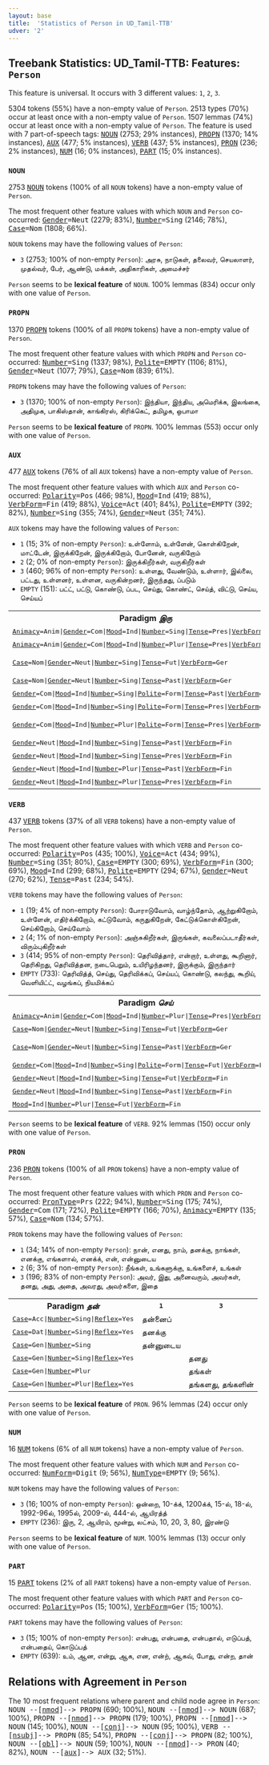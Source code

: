 ```yaml
---
layout: base
title:  'Statistics of Person in UD_Tamil-TTB'
udver: '2'
---
```


## Treebank Statistics: UD_Tamil-TTB: Features: `Person`

This feature is universal.
It occurs with 3 different values: `1`, `2`, `3`.

5304 tokens (55%) have a non-empty value of `Person`.
2513 types (70%) occur at least once with a non-empty value of `Person`.
1507 lemmas (74%) occur at least once with a non-empty value of `Person`.
The feature is used with 7 part-of-speech tags: <tt><a href="ta_ttb-pos-NOUN.html">NOUN</a></tt> (2753; 29% instances), <tt><a href="ta_ttb-pos-PROPN.html">PROPN</a></tt> (1370; 14% instances), <tt><a href="ta_ttb-pos-AUX.html">AUX</a></tt> (477; 5% instances), <tt><a href="ta_ttb-pos-VERB.html">VERB</a></tt> (437; 5% instances), <tt><a href="ta_ttb-pos-PRON.html">PRON</a></tt> (236; 2% instances), <tt><a href="ta_ttb-pos-NUM.html">NUM</a></tt> (16; 0% instances), <tt><a href="ta_ttb-pos-PART.html">PART</a></tt> (15; 0% instances).

### `NOUN`

2753 <tt><a href="ta_ttb-pos-NOUN.html">NOUN</a></tt> tokens (100% of all `NOUN` tokens) have a non-empty value of `Person`.

The most frequent other feature values with which `NOUN` and `Person` co-occurred: <tt><a href="ta_ttb-feat-Gender.html">Gender</a></tt><tt>=Neut</tt> (2279; 83%), <tt><a href="ta_ttb-feat-Number.html">Number</a></tt><tt>=Sing</tt> (2146; 78%), <tt><a href="ta_ttb-feat-Case.html">Case</a></tt><tt>=Nom</tt> (1808; 66%).

`NOUN` tokens may have the following values of `Person`:

* `3` (2753; 100% of non-empty `Person`): அரசு, நாடுகள், தலைவர், செயலாளர், முதல்வர், பேர், ஆண்டு, மக்கள், அதிகாரிகள், அமைச்சர்

`Person` seems to be **lexical feature** of `NOUN`. 100% lemmas (834) occur only with one value of `Person`.

### `PROPN`

1370 <tt><a href="ta_ttb-pos-PROPN.html">PROPN</a></tt> tokens (100% of all `PROPN` tokens) have a non-empty value of `Person`.

The most frequent other feature values with which `PROPN` and `Person` co-occurred: <tt><a href="ta_ttb-feat-Number.html">Number</a></tt><tt>=Sing</tt> (1337; 98%), <tt><a href="ta_ttb-feat-Polite.html">Polite</a></tt><tt>=EMPTY</tt> (1106; 81%), <tt><a href="ta_ttb-feat-Gender.html">Gender</a></tt><tt>=Neut</tt> (1077; 79%), <tt><a href="ta_ttb-feat-Case.html">Case</a></tt><tt>=Nom</tt> (839; 61%).

`PROPN` tokens may have the following values of `Person`:

* `3` (1370; 100% of non-empty `Person`): இந்தியா, இந்திய, அமெரிக்க, இலங்கை, அதிமுக, பாகிஸ்தான், காங்கிரஸ், கிரிக்கெட், தமிழக, ஒபாமா

`Person` seems to be **lexical feature** of `PROPN`. 100% lemmas (553) occur only with one value of `Person`.

### `AUX`

477 <tt><a href="ta_ttb-pos-AUX.html">AUX</a></tt> tokens (76% of all `AUX` tokens) have a non-empty value of `Person`.

The most frequent other feature values with which `AUX` and `Person` co-occurred: <tt><a href="ta_ttb-feat-Polarity.html">Polarity</a></tt><tt>=Pos</tt> (466; 98%), <tt><a href="ta_ttb-feat-Mood.html">Mood</a></tt><tt>=Ind</tt> (419; 88%), <tt><a href="ta_ttb-feat-VerbForm.html">VerbForm</a></tt><tt>=Fin</tt> (419; 88%), <tt><a href="ta_ttb-feat-Voice.html">Voice</a></tt><tt>=Act</tt> (401; 84%), <tt><a href="ta_ttb-feat-Polite.html">Polite</a></tt><tt>=EMPTY</tt> (392; 82%), <tt><a href="ta_ttb-feat-Number.html">Number</a></tt><tt>=Sing</tt> (355; 74%), <tt><a href="ta_ttb-feat-Gender.html">Gender</a></tt><tt>=Neut</tt> (351; 74%).

`AUX` tokens may have the following values of `Person`:

* `1` (15; 3% of non-empty `Person`): உள்ளோம், உள்ளேன், கொள்கிறேன், மாட்டேன், இருக்கிறேன், இருக்கிறோம், போனேன், வருகிறோம்
* `2` (2; 0% of non-empty `Person`): இருக்கிறீர்கள், வருகிறீர்கள்
* `3` (460; 96% of non-empty `Person`): உள்ளது, வேண்டும், உள்ளார், இல்லை, பட்டது, உள்ளனர், உள்ளன, வருகின்றனர், இருந்தது, ப்படும்
* `EMPTY` (151): பட்ட், பட்டு, கொண்டு, ப்பட, செய்து, கொண்ட், செய்த், விட்டு, செய்ய, செய்யப்

<table>
  <tr><th>Paradigm <i>இரு</i></th><th><tt>1</tt></th><th><tt>2</tt></th><th><tt>3</tt></th></tr>
  <tr><td><tt><tt><a href="ta_ttb-feat-Animacy.html">Animacy</a></tt><tt>=Anim</tt>|<tt><a href="ta_ttb-feat-Gender.html">Gender</a></tt><tt>=Com</tt>|<tt><a href="ta_ttb-feat-Mood.html">Mood</a></tt><tt>=Ind</tt>|<tt><a href="ta_ttb-feat-Number.html">Number</a></tt><tt>=Sing</tt>|<tt><a href="ta_ttb-feat-Tense.html">Tense</a></tt><tt>=Pres</tt>|<tt><a href="ta_ttb-feat-VerbForm.html">VerbForm</a></tt><tt>=Fin</tt></tt></td><td>இருக்கிறேன்</td><td></td><td></td></tr>
  <tr><td><tt><tt><a href="ta_ttb-feat-Animacy.html">Animacy</a></tt><tt>=Anim</tt>|<tt><a href="ta_ttb-feat-Gender.html">Gender</a></tt><tt>=Com</tt>|<tt><a href="ta_ttb-feat-Mood.html">Mood</a></tt><tt>=Ind</tt>|<tt><a href="ta_ttb-feat-Number.html">Number</a></tt><tt>=Plur</tt>|<tt><a href="ta_ttb-feat-Tense.html">Tense</a></tt><tt>=Pres</tt>|<tt><a href="ta_ttb-feat-VerbForm.html">VerbForm</a></tt><tt>=Fin</tt></tt></td><td>இருக்கிறோம்</td><td></td><td></td></tr>
  <tr><td><tt><tt><a href="ta_ttb-feat-Case.html">Case</a></tt><tt>=Nom</tt>|<tt><a href="ta_ttb-feat-Gender.html">Gender</a></tt><tt>=Neut</tt>|<tt><a href="ta_ttb-feat-Number.html">Number</a></tt><tt>=Sing</tt>|<tt><a href="ta_ttb-feat-Tense.html">Tense</a></tt><tt>=Fut</tt>|<tt><a href="ta_ttb-feat-VerbForm.html">VerbForm</a></tt><tt>=Ger</tt></tt></td><td></td><td></td><td>இருப்பத், இருப்பது</td></tr>
  <tr><td><tt><tt><a href="ta_ttb-feat-Case.html">Case</a></tt><tt>=Nom</tt>|<tt><a href="ta_ttb-feat-Gender.html">Gender</a></tt><tt>=Neut</tt>|<tt><a href="ta_ttb-feat-Number.html">Number</a></tt><tt>=Sing</tt>|<tt><a href="ta_ttb-feat-Tense.html">Tense</a></tt><tt>=Past</tt>|<tt><a href="ta_ttb-feat-VerbForm.html">VerbForm</a></tt><tt>=Ger</tt></tt></td><td></td><td></td><td>இருந்தத்</td></tr>
  <tr><td><tt><tt><a href="ta_ttb-feat-Gender.html">Gender</a></tt><tt>=Com</tt>|<tt><a href="ta_ttb-feat-Mood.html">Mood</a></tt><tt>=Ind</tt>|<tt><a href="ta_ttb-feat-Number.html">Number</a></tt><tt>=Sing</tt>|<tt><a href="ta_ttb-feat-Polite.html">Polite</a></tt><tt>=Form</tt>|<tt><a href="ta_ttb-feat-Tense.html">Tense</a></tt><tt>=Past</tt>|<tt><a href="ta_ttb-feat-VerbForm.html">VerbForm</a></tt><tt>=Fin</tt></tt></td><td></td><td></td><td>இருந்தார்</td></tr>
  <tr><td><tt><tt><a href="ta_ttb-feat-Gender.html">Gender</a></tt><tt>=Com</tt>|<tt><a href="ta_ttb-feat-Mood.html">Mood</a></tt><tt>=Ind</tt>|<tt><a href="ta_ttb-feat-Number.html">Number</a></tt><tt>=Sing</tt>|<tt><a href="ta_ttb-feat-Polite.html">Polite</a></tt><tt>=Form</tt>|<tt><a href="ta_ttb-feat-Tense.html">Tense</a></tt><tt>=Pres</tt>|<tt><a href="ta_ttb-feat-VerbForm.html">VerbForm</a></tt><tt>=Fin</tt></tt></td><td></td><td></td><td>இருக்கிறார்</td></tr>
  <tr><td><tt><tt><a href="ta_ttb-feat-Gender.html">Gender</a></tt><tt>=Com</tt>|<tt><a href="ta_ttb-feat-Mood.html">Mood</a></tt><tt>=Ind</tt>|<tt><a href="ta_ttb-feat-Number.html">Number</a></tt><tt>=Plur</tt>|<tt><a href="ta_ttb-feat-Polite.html">Polite</a></tt><tt>=Form</tt>|<tt><a href="ta_ttb-feat-Tense.html">Tense</a></tt><tt>=Pres</tt>|<tt><a href="ta_ttb-feat-VerbForm.html">VerbForm</a></tt><tt>=Fin</tt></tt></td><td></td><td>இருக்கிறீர்கள்</td><td>இருக்கினறனர், இருக்கிறார்கள்</td></tr>
  <tr><td><tt><tt><a href="ta_ttb-feat-Gender.html">Gender</a></tt><tt>=Neut</tt>|<tt><a href="ta_ttb-feat-Mood.html">Mood</a></tt><tt>=Ind</tt>|<tt><a href="ta_ttb-feat-Number.html">Number</a></tt><tt>=Sing</tt>|<tt><a href="ta_ttb-feat-Tense.html">Tense</a></tt><tt>=Past</tt>|<tt><a href="ta_ttb-feat-VerbForm.html">VerbForm</a></tt><tt>=Fin</tt></tt></td><td></td><td></td><td>இருந்தது</td></tr>
  <tr><td><tt><tt><a href="ta_ttb-feat-Gender.html">Gender</a></tt><tt>=Neut</tt>|<tt><a href="ta_ttb-feat-Mood.html">Mood</a></tt><tt>=Ind</tt>|<tt><a href="ta_ttb-feat-Number.html">Number</a></tt><tt>=Sing</tt>|<tt><a href="ta_ttb-feat-Tense.html">Tense</a></tt><tt>=Pres</tt>|<tt><a href="ta_ttb-feat-VerbForm.html">VerbForm</a></tt><tt>=Fin</tt></tt></td><td></td><td></td><td>இருக்கிறது</td></tr>
  <tr><td><tt><tt><a href="ta_ttb-feat-Gender.html">Gender</a></tt><tt>=Neut</tt>|<tt><a href="ta_ttb-feat-Mood.html">Mood</a></tt><tt>=Ind</tt>|<tt><a href="ta_ttb-feat-Number.html">Number</a></tt><tt>=Plur</tt>|<tt><a href="ta_ttb-feat-Tense.html">Tense</a></tt><tt>=Past</tt>|<tt><a href="ta_ttb-feat-VerbForm.html">VerbForm</a></tt><tt>=Fin</tt></tt></td><td></td><td></td><td>இருந்தன</td></tr>
  <tr><td><tt><tt><a href="ta_ttb-feat-Gender.html">Gender</a></tt><tt>=Neut</tt>|<tt><a href="ta_ttb-feat-Mood.html">Mood</a></tt><tt>=Ind</tt>|<tt><a href="ta_ttb-feat-Number.html">Number</a></tt><tt>=Plur</tt>|<tt><a href="ta_ttb-feat-Tense.html">Tense</a></tt><tt>=Pres</tt>|<tt><a href="ta_ttb-feat-VerbForm.html">VerbForm</a></tt><tt>=Fin</tt></tt></td><td></td><td></td><td>இருக்கின்றன</td></tr>
</table>

### `VERB`

437 <tt><a href="ta_ttb-pos-VERB.html">VERB</a></tt> tokens (37% of all `VERB` tokens) have a non-empty value of `Person`.

The most frequent other feature values with which `VERB` and `Person` co-occurred: <tt><a href="ta_ttb-feat-Polarity.html">Polarity</a></tt><tt>=Pos</tt> (435; 100%), <tt><a href="ta_ttb-feat-Voice.html">Voice</a></tt><tt>=Act</tt> (434; 99%), <tt><a href="ta_ttb-feat-Number.html">Number</a></tt><tt>=Sing</tt> (351; 80%), <tt><a href="ta_ttb-feat-Case.html">Case</a></tt><tt>=EMPTY</tt> (300; 69%), <tt><a href="ta_ttb-feat-VerbForm.html">VerbForm</a></tt><tt>=Fin</tt> (300; 69%), <tt><a href="ta_ttb-feat-Mood.html">Mood</a></tt><tt>=Ind</tt> (299; 68%), <tt><a href="ta_ttb-feat-Polite.html">Polite</a></tt><tt>=EMPTY</tt> (294; 67%), <tt><a href="ta_ttb-feat-Gender.html">Gender</a></tt><tt>=Neut</tt> (270; 62%), <tt><a href="ta_ttb-feat-Tense.html">Tense</a></tt><tt>=Past</tt> (234; 54%).

`VERB` tokens may have the following values of `Person`:

* `1` (19; 4% of non-empty `Person`): போராடுவோம், வாழ்ந்தோம், ஆற்றுகிறோம், உள்ளேன், எதிர்க்கிறோம், கட்டுவோம், கருதுகிறேன், கேட்டுக்கொள்கிறேன், செய்கிறோம், செய்வோம்
* `2` (4; 1% of non-empty `Person`): அஞ்சுகிறீர்கள், இருங்கள், கவலைப்படாதீர்கள், விரும்புகிறீர்கள்
* `3` (414; 95% of non-empty `Person`): தெரிவித்தார், என்றார், உள்ளது, கூறினார், தெரிகிறது, தெரிவித்தன, நடைபெறும், உயிரிழந்தனர், இருக்கும், இருந்தார்
* `EMPTY` (733): தெரிவித்த், செய்து, தெரிவிக்கப், செய்யப், கொண்டு, கலந்து, கூறிய், வெளியிட்ட், வழங்கப், நியமிக்கப்

<table>
  <tr><th>Paradigm <i>செய்</i></th><th><tt>1</tt></th><th><tt>3</tt></th></tr>
  <tr><td><tt><tt><a href="ta_ttb-feat-Animacy.html">Animacy</a></tt><tt>=Anim</tt>|<tt><a href="ta_ttb-feat-Gender.html">Gender</a></tt><tt>=Com</tt>|<tt><a href="ta_ttb-feat-Mood.html">Mood</a></tt><tt>=Ind</tt>|<tt><a href="ta_ttb-feat-Number.html">Number</a></tt><tt>=Plur</tt>|<tt><a href="ta_ttb-feat-Tense.html">Tense</a></tt><tt>=Pres</tt>|<tt><a href="ta_ttb-feat-VerbForm.html">VerbForm</a></tt><tt>=Fin</tt></tt></td><td>செய்கிறோம்</td><td></td></tr>
  <tr><td><tt><tt><a href="ta_ttb-feat-Case.html">Case</a></tt><tt>=Nom</tt>|<tt><a href="ta_ttb-feat-Gender.html">Gender</a></tt><tt>=Neut</tt>|<tt><a href="ta_ttb-feat-Number.html">Number</a></tt><tt>=Sing</tt>|<tt><a href="ta_ttb-feat-Tense.html">Tense</a></tt><tt>=Fut</tt>|<tt><a href="ta_ttb-feat-VerbForm.html">VerbForm</a></tt><tt>=Ger</tt></tt></td><td></td><td>செய்யப்படுவத்</td></tr>
  <tr><td><tt><tt><a href="ta_ttb-feat-Case.html">Case</a></tt><tt>=Nom</tt>|<tt><a href="ta_ttb-feat-Gender.html">Gender</a></tt><tt>=Neut</tt>|<tt><a href="ta_ttb-feat-Number.html">Number</a></tt><tt>=Sing</tt>|<tt><a href="ta_ttb-feat-Tense.html">Tense</a></tt><tt>=Past</tt>|<tt><a href="ta_ttb-feat-VerbForm.html">VerbForm</a></tt><tt>=Ger</tt></tt></td><td></td><td>செய்தத், செய்தது</td></tr>
  <tr><td><tt><tt><a href="ta_ttb-feat-Gender.html">Gender</a></tt><tt>=Com</tt>|<tt><a href="ta_ttb-feat-Mood.html">Mood</a></tt><tt>=Ind</tt>|<tt><a href="ta_ttb-feat-Number.html">Number</a></tt><tt>=Sing</tt>|<tt><a href="ta_ttb-feat-Polite.html">Polite</a></tt><tt>=Form</tt>|<tt><a href="ta_ttb-feat-Tense.html">Tense</a></tt><tt>=Fut</tt>|<tt><a href="ta_ttb-feat-VerbForm.html">VerbForm</a></tt><tt>=Fin</tt></tt></td><td></td><td>செய்வார்</td></tr>
  <tr><td><tt><tt><a href="ta_ttb-feat-Gender.html">Gender</a></tt><tt>=Neut</tt>|<tt><a href="ta_ttb-feat-Mood.html">Mood</a></tt><tt>=Ind</tt>|<tt><a href="ta_ttb-feat-Number.html">Number</a></tt><tt>=Sing</tt>|<tt><a href="ta_ttb-feat-Tense.html">Tense</a></tt><tt>=Fut</tt>|<tt><a href="ta_ttb-feat-VerbForm.html">VerbForm</a></tt><tt>=Fin</tt></tt></td><td></td><td>செய்யும்</td></tr>
  <tr><td><tt><tt><a href="ta_ttb-feat-Gender.html">Gender</a></tt><tt>=Neut</tt>|<tt><a href="ta_ttb-feat-Mood.html">Mood</a></tt><tt>=Ind</tt>|<tt><a href="ta_ttb-feat-Number.html">Number</a></tt><tt>=Sing</tt>|<tt><a href="ta_ttb-feat-Tense.html">Tense</a></tt><tt>=Past</tt>|<tt><a href="ta_ttb-feat-VerbForm.html">VerbForm</a></tt><tt>=Fin</tt></tt></td><td></td><td>செய்தது</td></tr>
  <tr><td><tt><tt><a href="ta_ttb-feat-Mood.html">Mood</a></tt><tt>=Ind</tt>|<tt><a href="ta_ttb-feat-Number.html">Number</a></tt><tt>=Plur</tt>|<tt><a href="ta_ttb-feat-Tense.html">Tense</a></tt><tt>=Fut</tt>|<tt><a href="ta_ttb-feat-VerbForm.html">VerbForm</a></tt><tt>=Fin</tt></tt></td><td>செய்வோம்</td><td></td></tr>
</table>

`Person` seems to be **lexical feature** of `VERB`. 92% lemmas (150) occur only with one value of `Person`.

### `PRON`

236 <tt><a href="ta_ttb-pos-PRON.html">PRON</a></tt> tokens (100% of all `PRON` tokens) have a non-empty value of `Person`.

The most frequent other feature values with which `PRON` and `Person` co-occurred: <tt><a href="ta_ttb-feat-PronType.html">PronType</a></tt><tt>=Prs</tt> (222; 94%), <tt><a href="ta_ttb-feat-Number.html">Number</a></tt><tt>=Sing</tt> (175; 74%), <tt><a href="ta_ttb-feat-Gender.html">Gender</a></tt><tt>=Com</tt> (171; 72%), <tt><a href="ta_ttb-feat-Polite.html">Polite</a></tt><tt>=EMPTY</tt> (166; 70%), <tt><a href="ta_ttb-feat-Animacy.html">Animacy</a></tt><tt>=EMPTY</tt> (135; 57%), <tt><a href="ta_ttb-feat-Case.html">Case</a></tt><tt>=Nom</tt> (134; 57%).

`PRON` tokens may have the following values of `Person`:

* `1` (34; 14% of non-empty `Person`): நான், எனது, நாம், தனக்கு, நாங்கள், எனக்கு, எங்களால், எனக்க், என், என்னுடைய
* `2` (6; 3% of non-empty `Person`): நீங்கள், உங்களுக்கு, உங்களைச், உங்கள்
* `3` (196; 83% of non-empty `Person`): அவர், இது, அனைவரும், அவர்கள், தனது, அது, அதை, அவரது, அவர்களை, இதை

<table>
  <tr><th>Paradigm <i>தன்</i></th><th><tt>1</tt></th><th><tt>3</tt></th></tr>
  <tr><td><tt><tt><a href="ta_ttb-feat-Case.html">Case</a></tt><tt>=Acc</tt>|<tt><a href="ta_ttb-feat-Number.html">Number</a></tt><tt>=Sing</tt>|<tt><a href="ta_ttb-feat-Reflex.html">Reflex</a></tt><tt>=Yes</tt></tt></td><td>தன்னைப்</td><td></td></tr>
  <tr><td><tt><tt><a href="ta_ttb-feat-Case.html">Case</a></tt><tt>=Dat</tt>|<tt><a href="ta_ttb-feat-Number.html">Number</a></tt><tt>=Sing</tt>|<tt><a href="ta_ttb-feat-Reflex.html">Reflex</a></tt><tt>=Yes</tt></tt></td><td>தனக்கு</td><td></td></tr>
  <tr><td><tt><tt><a href="ta_ttb-feat-Case.html">Case</a></tt><tt>=Gen</tt>|<tt><a href="ta_ttb-feat-Number.html">Number</a></tt><tt>=Sing</tt></tt></td><td>தன்னுடைய</td><td></td></tr>
  <tr><td><tt><tt><a href="ta_ttb-feat-Case.html">Case</a></tt><tt>=Gen</tt>|<tt><a href="ta_ttb-feat-Number.html">Number</a></tt><tt>=Sing</tt>|<tt><a href="ta_ttb-feat-Reflex.html">Reflex</a></tt><tt>=Yes</tt></tt></td><td></td><td>தனது</td></tr>
  <tr><td><tt><tt><a href="ta_ttb-feat-Case.html">Case</a></tt><tt>=Gen</tt>|<tt><a href="ta_ttb-feat-Number.html">Number</a></tt><tt>=Plur</tt></tt></td><td></td><td>தங்கள்</td></tr>
  <tr><td><tt><tt><a href="ta_ttb-feat-Case.html">Case</a></tt><tt>=Gen</tt>|<tt><a href="ta_ttb-feat-Number.html">Number</a></tt><tt>=Plur</tt>|<tt><a href="ta_ttb-feat-Reflex.html">Reflex</a></tt><tt>=Yes</tt></tt></td><td></td><td>தங்களது, தங்களின்</td></tr>
</table>

`Person` seems to be **lexical feature** of `PRON`. 96% lemmas (24) occur only with one value of `Person`.

### `NUM`

16 <tt><a href="ta_ttb-pos-NUM.html">NUM</a></tt> tokens (6% of all `NUM` tokens) have a non-empty value of `Person`.

The most frequent other feature values with which `NUM` and `Person` co-occurred: <tt><a href="ta_ttb-feat-NumForm.html">NumForm</a></tt><tt>=Digit</tt> (9; 56%), <tt><a href="ta_ttb-feat-NumType.html">NumType</a></tt><tt>=EMPTY</tt> (9; 56%).

`NUM` tokens may have the following values of `Person`:

* `3` (16; 100% of non-empty `Person`): ஒன்றை, 10-க்க், 1200க்க், 15-ல், 18-ல், 1992-96ல், 1995ல், 2009-ல், 444-ல், ஆயிரத்த்
* `EMPTY` (236): இரு, 2, ஆயிரம், மூன்று, லட்சம், 10, 20, 3, 80, இரண்டு

`Person` seems to be **lexical feature** of `NUM`. 100% lemmas (13) occur only with one value of `Person`.

### `PART`

15 <tt><a href="ta_ttb-pos-PART.html">PART</a></tt> tokens (2% of all `PART` tokens) have a non-empty value of `Person`.

The most frequent other feature values with which `PART` and `Person` co-occurred: <tt><a href="ta_ttb-feat-Polarity.html">Polarity</a></tt><tt>=Pos</tt> (15; 100%), <tt><a href="ta_ttb-feat-VerbForm.html">VerbForm</a></tt><tt>=Ger</tt> (15; 100%).

`PART` tokens may have the following values of `Person`:

* `3` (15; 100% of non-empty `Person`): என்பது, என்பதை, என்பதால், எடுப்பத், என்பதைய், கொடுப்பத்
* `EMPTY` (639): உம், ஆன, என்று, ஆக, என, என்ற், ஆகவ், போது, என்ற, தான்

## Relations with Agreement in `Person`

The 10 most frequent relations where parent and child node agree in `Person`:
<tt>NOUN --[<tt><a href="ta_ttb-dep-nmod.html">nmod</a></tt>]--> PROPN</tt> (690; 100%),
<tt>NOUN --[<tt><a href="ta_ttb-dep-nmod.html">nmod</a></tt>]--> NOUN</tt> (687; 100%),
<tt>PROPN --[<tt><a href="ta_ttb-dep-nmod.html">nmod</a></tt>]--> PROPN</tt> (179; 100%),
<tt>PROPN --[<tt><a href="ta_ttb-dep-nmod.html">nmod</a></tt>]--> NOUN</tt> (145; 100%),
<tt>NOUN --[<tt><a href="ta_ttb-dep-conj.html">conj</a></tt>]--> NOUN</tt> (95; 100%),
<tt>VERB --[<tt><a href="ta_ttb-dep-nsubj.html">nsubj</a></tt>]--> PROPN</tt> (85; 54%),
<tt>PROPN --[<tt><a href="ta_ttb-dep-conj.html">conj</a></tt>]--> PROPN</tt> (82; 100%),
<tt>NOUN --[<tt><a href="ta_ttb-dep-obl.html">obl</a></tt>]--> NOUN</tt> (59; 100%),
<tt>NOUN --[<tt><a href="ta_ttb-dep-nmod.html">nmod</a></tt>]--> PRON</tt> (40; 82%),
<tt>NOUN --[<tt><a href="ta_ttb-dep-aux.html">aux</a></tt>]--> AUX</tt> (32; 51%).


